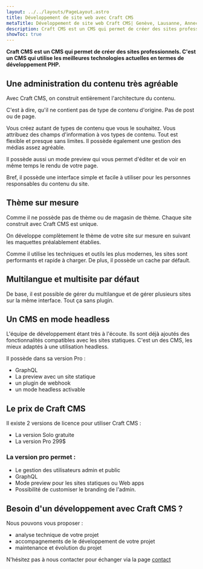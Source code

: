 ```yaml
---
layout: ../../layouts/PageLayout.astro
title: Développement de site web avec Craft CMS
metaTitle: Développement de site web Craft CMS| Genève, Lausanne, Annecy
description: Craft CMS est un CMS qui permet de créer des sites professionnels. C'est un CMS qui utilise les meilleures technologies actuelles en termes de développement PHP.
showToc: true
---
```

**Craft CMS est un CMS qui permet de créer des sites professionnels. C'est un CMS qui utilise les meilleures technologies actuelles en termes de développement PHP.**

## Une administration du contenu très agréable

Avec Craft CMS, on construit entièrement l'architecture du contenu.

C'est à dire, qu'il ne contient pas de type de contenu d'origine. Pas de post ou de page.

Vous créez autant de types de contenu que vous le souhaitez. Vous attribuez des champs d'information à vos types de contenu. Tout est flexible et presque sans limites. Il possède également une gestion des médias assez agréable.

Il possède aussi un mode preview qui vous permet d'éditer et de voir en même temps le rendu de votre page.

Bref, il possède une interface simple et facile à utiliser pour les personnes responsables du contenu du site.

## Thème sur mesure

Comme il ne possède pas de thème ou de magasin de thème. Chaque site construit avec Craft CMS est unique.

On développe complètement le thème de votre site sur mesure en suivant les maquettes préalablement établies.

Comme il utilise les techniques et outils les plus modernes, les sites sont performants et rapide à charger.
De plus, il possède un cache par défault.

## Multilangue et multisite par défaut

De base, il est possible de gérer du multilangue et de gérer plusieurs sites sur la même interface. Tout ça sans plugin.

## Un CMS en mode headless

L'équipe de développement étant très à l'écoute. Ils sont déjà ajoutés des fonctionnalités compatibles avec les sites statiques.
C'est un des CMS, les mieux adaptés à une utilisation headless.

Il possède dans sa version Pro :

- GraphQL
- La preview avec un site statique
- un plugin de webhook
- un mode headless activable

## Le prix de Craft CMS

Il existe 2 versions de licence pour utiliser Craft CMS :

- La version Solo gratuite
- La version Pro 299$

### La version pro permet :

- Le gestion des utilisateurs admin et public
- GraphQL
- Mode preview pour les sites statiques ou Web apps
- Possibilité de customiser le branding de l'admin.


## Besoin d'un développement avec Craft CMS ?

Nous pouvons vous proposer :

- analyse technique de votre projet
- accompagnements de le développement de votre projet
- maintenance et évolution du projet

N'hésitez pas à nous contacter pour échanger via la page [contact](/contact)
